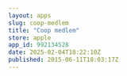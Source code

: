 ```yaml
---
layout: apps
slug: coop-medlem
title: "Coop medlem"
store: apple
app_id: 992134528
date: 2025-02-04T18:22:10Z
published: 2015-06-11T18:03:17Z
---
```

